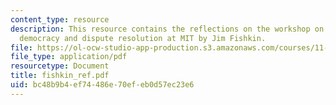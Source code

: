 ```yaml
---
content_type: resource
description: This resource contains the reflections on the workshop on deliberative
  democracy and dispute resolution at MIT by Jim Fishkin.
file: https://ol-ocw-studio-app-production.s3.amazonaws.com/courses/11-969-workshop-on-deliberative-democracy-and-dispute-resolution-summer-2005/bc48b9b4ef74486e70efeb0d57ec23e6_fishkin_ref.pdf
file_type: application/pdf
resourcetype: Document
title: fishkin_ref.pdf
uid: bc48b9b4-ef74-486e-70ef-eb0d57ec23e6
---
```

